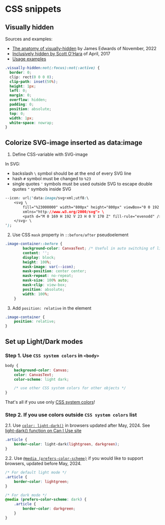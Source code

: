 # CSS snippets

## Visually hidden

Sources and examples:
- [The anatomy of visually-hidden](https://www.tpgi.com/the-anatomy-of-visually-hidden/) by James Edwards of November, 2022
- [Inclusively hidden by Scott O'Hara](https://www.scottohara.me/blog/2017/04/14/inclusively-hidden.html) of April, 2017
- [Usage examples](https://blog.logrocket.com/design-accessibility-css-visually-hidden-class/)

```css
.visually-hidden:not(:focus):not(:active) {
  border: 0;
  clip: rect(0 0 0 0);
  clip-path: inset(50%);
  height: 1px;
  left: 0;
  margin: 0;
  overflow: hidden;
  padding: 0;
  position: absolute;
  top: 0;
  width: 1px;
  white-space: nowrap;
}
```


## Colorize SVG-image inserted as data:image

1. Define CSS-variable with SVG-image

In SVG:
- backslash `\` symbol should be at the end of every SVG line
- hash `#` symbol must be changed to `%23`
- single quotes `'` symbols must be used outside SVG to escape double quotes `"` symbols inside SVG

```css
--icon: url('data:image/svg+xml;utf8:\
    <svg \
        fill="%23000000" width="800px" height="800px" viewBox="0 0 192 192" \
        xmlns="http://www.w3.org/2000/svg"> \
        <path d="M 0 169 H 192 V 23 H 0 V 170 Z" fill-rule="evenodd" /> \
    </svg> \
');
```

2. Use CSS `mask` property in `::before/after` pseudoelement
```css
.image-container::before {
        background-color: CanvasText; /* Useful in auto switching of light/dark modes */
        content: '';
        display: block;
        height: 100%;
        mask-image: var(--icon);
        mask-position: center center;
        mask-repeat: no-repeat;
        mask-size: 100% auto;
        mask-clip: view-box;
        position: absolute;
        width: 100%;
    }
```

3. Add `position: relative` in the element
```css
.image-container {
    position: relative;
}
```

## Set up Light/Dark modes

### Step 1. Use `CSS system colors` in `<body>`
```css
body {
    background-color: Canvas;
    color: CanvasText;
    color-scheme: light dark;

    /* use other CSS system colors for other objects */
}
```

That's all if you use only [CSS system colors](https://developer.mozilla.org/en-US/docs/Web/CSS/system-color)!

### Step 2. If you use colors outside `CSS system colors` list

2.1. Use [`color: light-dark()`](https://developer.mozilla.org/en-US/docs/Web/CSS/color_value/light-dark) in browsers updated after May, 2024. See [light-dark() function on Can I Use site](https://caniuse.com/?search=light-dark())
```css
.article {
    border-color: light-dark(lightgreen, darkgreen);
}
```

2.2. Use [`@media (prefers-color-scheme)`](https://developer.mozilla.org/en-US/docs/Web/CSS/@media/prefers-color-scheme) if you would like to support browsers, updated before May, 2024.
   
```css
/* For default light mode */
.article {
    border-color: lightgreen;
}

/* For dark mode */
@media (prefers-color-scheme: dark) {
    .article {
        border-color: darkgreen;
    }
}
```
